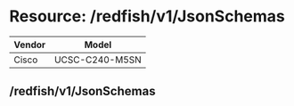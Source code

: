 # Resource: /redfish/v1/JsonSchemas

Vendor | Model
--- | ---
Cisco | UCSC-C240-M5SN

## /redfish/v1/JsonSchemas

```
```

